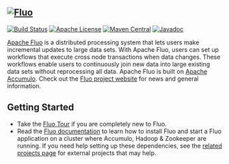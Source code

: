 <!--
Licensed to the Apache Software Foundation (ASF) under one or more
contributor license agreements.  See the NOTICE file distributed with
this work for additional information regarding copyright ownership.
The ASF licenses this file to You under the Apache License, Version 2.0
(the "License"); you may not use this file except in compliance with
the License.  You may obtain a copy of the License at

    http://www.apache.org/licenses/LICENSE-2.0

Unless required by applicable law or agreed to in writing, software
distributed under the License is distributed on an "AS IS" BASIS,
WITHOUT WARRANTIES OR CONDITIONS OF ANY KIND, either express or implied.
See the License for the specific language governing permissions and
limitations under the License.
-->

[![Fluo][logo]][fluo]
---
[![Build Status][ti]][tl] [![Apache License][li]][ll] [![Maven Central][mi]][ml] [![Javadoc][ji]][jl]

[Apache Fluo][fluo] is a distributed processing system that lets users make incremental updates to large
data sets. With Apache Fluo, users can set up workflows that execute cross node transactions when data
changes. These workflows enable users to continuously join new data into large existing data sets without
reprocessing all data. Apache Fluo is built on [Apache Accumulo]. Check out the [Fluo project website][fluo]
for news and general information.

## Getting Started

* Take the [Fluo Tour][tour] if you are completely new to Fluo.
* Read the [Fluo documentation][fluo-docs] to learn how to install Fluo and start a Fluo application
  on a cluster where Accumulo, Hadoop & Zookeeper are running. If you need help setting up these
  dependencies, see the [related projects page][related] for external projects that may help.

[fluo]: https://fluo.apache.org/
[related]: https://fluo.apache.org/related-projects/
[tour]: https://fluo.apache.org/tour/
[Apache Accumulo]: https://accumulo.apache.org
[Percolator]: https://research.google.com/pubs/pub36726.html
[fluo-docs]: https://fluo.apache.org/docs/
[ti]: https://travis-ci.org/apache/fluo.svg?branch=master
[tl]: https://travis-ci.org/apache/fluo
[li]: http://img.shields.io/badge/license-ASL-blue.svg
[ll]: https://github.com/apache/fluo/blob/master/LICENSE
[mi]: https://maven-badges.herokuapp.com/maven-central/org.apache.fluo/fluo-api/badge.svg
[ml]: https://maven-badges.herokuapp.com/maven-central/org.apache.fluo/fluo-api/
[ji]: https://javadoc-emblem.rhcloud.com/doc/org.apache.fluo/fluo-api/badge.svg
[jl]: http://www.javadoc.io/doc/org.apache.fluo/fluo-api
[logo]: contrib/fluo-logo.png

